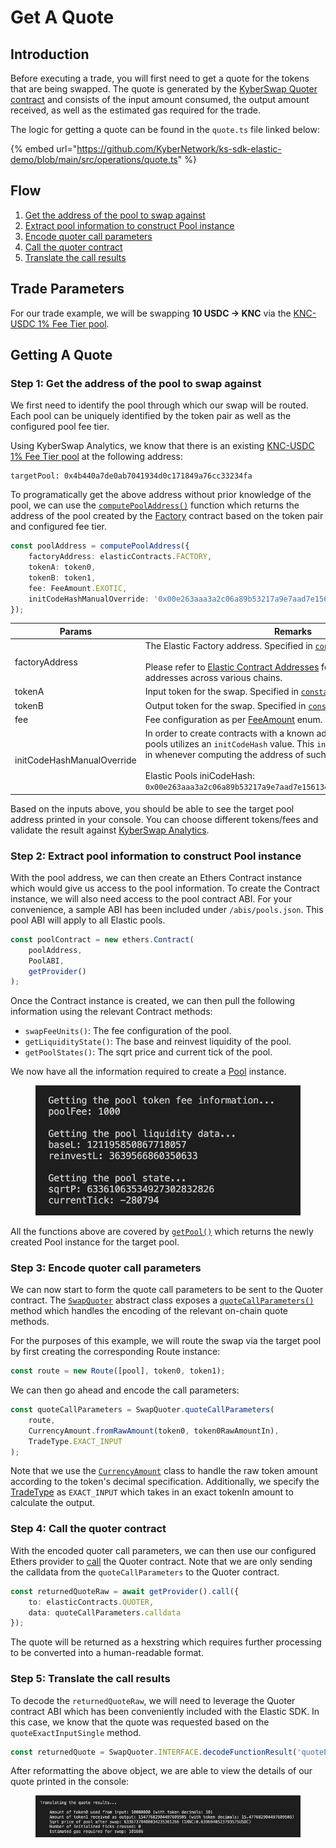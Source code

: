 # Get A Quote

## Introduction

Before executing a trade, you will first need to get a quote for the tokens that are being swapped. The quote is generated by the [KyberSwap Quoter contract](https://polygonscan.com/address/0x4d47fd5a29904Dae0Ef51b1c450C9750F15D7856) and consists of the input amount consumed, the output amount received, as well as the estimated gas required for the trade.

The logic for getting a quote can be found in the `quote.ts` file linked below:

{% embed url="https://github.com/KyberNetwork/ks-sdk-elastic-demo/blob/main/src/operations/quote.ts" %}

## Flow

1. [Get the address of the pool to swap against](get-a-quote.md#step-1-get-the-address-of-the-pool-to-swap-against)
2. [Extract pool information to construct Pool instance](get-a-quote.md#step-2-extract-pool-information-to-construct-pool-instance)
3. [Encode quoter call parameters](get-a-quote.md#step-3-encode-quoter-call-parameters)
4. [Call the quoter contract](get-a-quote.md#step-4-call-the-quoter-contract)
5. [Translate the call results](get-a-quote.md#step-5-translate-the-call-results)

## Trade Parameters

For our trade example, we will be swapping **10 USDC -> KNC** via the [KNC-USDC 1% Fee Tier pool](https://analytics.kyberswap.com/elastic/polygon/pool/0x4b440a7de0ab7041934d0c171849a76cc33234fa).

## Getting A Quote

### Step 1: Get the address of the pool to swap against

We first need to identify the pool through which our swap will be routed. Each pool can be uniquely identified by the token pair as well as the configured pool fee tier.

Using KyberSwap Analytics, we know that there is an existing [KNC-USDC 1% Fee Tier pool](https://analytics.kyberswap.com/elastic/polygon/pool/0x4b440a7de0ab7041934d0c171849a76cc33234fa) at the following address:

```
targetPool: 0x4b440a7de0ab7041934d0c171849a76cc33234fa
```

To programatically get the above address without prior knowledge of the pool, we can use the [`computePoolAddress()`](https://github.com/KyberNetwork/ks-sdk-elastic-demo/blob/5821e277859c743364d60dd786ec6d81bb6bc224/src/operations/quote.ts#L54-L60) function which returns the address of the pool created by the [Factory](https://polygonscan.com/address/0xC7a590291e07B9fe9E64b86c58fD8fC764308C4A) contract based on the token pair and configured fee tier.

```typescript
const poolAddress = computePoolAddress({
    factoryAddress: elasticContracts.FACTORY,
    tokenA: token0,
    tokenB: token1,
    fee: FeeAmount.EXOTIC,
    initCodeHashManualOverride: '0x00e263aaa3a2c06a89b53217a9e7aad7e15613490a72e0f95f303c4de2dc7045'
});
```

<table><thead><tr><th width="180">Params</th><th>Remarks</th></tr></thead><tbody><tr><td>factoryAddress</td><td>The Elastic Factory address. Specified in <a href="https://github.com/KyberNetwork/ks-sdk-elastic-demo/blob/main/src/libs/constants.ts"><code>constant.ts</code></a>.<br><br>Please refer to <a href="../../kyberswap-elastic/contracts/elastic-contract-addresses.md">Elastic Contract Addresses</a> for the full list of Factory addresses across various chains.</td></tr><tr><td>tokenA</td><td>Input token for the swap. Specified in <a href="https://github.com/KyberNetwork/ks-sdk-elastic-demo/blob/main/src/libs/constants.ts"><code>constant.ts</code></a>.</td></tr><tr><td>tokenB</td><td>Output token for the swap. Specified in <a href="https://github.com/KyberNetwork/ks-sdk-elastic-demo/blob/main/src/libs/constants.ts"><code>constant.ts</code></a>.</td></tr><tr><td>fee</td><td>Fee configuration as per <a href="https://github.com/KyberNetwork/ks-sdk-elastic/blob/ef95bce57f9eeebf7de7814e38022126bdc1269e/src/constants.ts#L10">FeeAmount</a> enum.</td></tr><tr><td>initCodeHashManualOverride</td><td>In order to create contracts with a known address, KyberSwap Elastic pools utilizes an <code>initCodeHash</code> value. This <code>initCodeHash</code> must be passed in whenever computing the address of such pools. More info <a href="https://ethereum.stackexchange.com/questions/76334/what-is-the-difference-between-bytecode-init-code-deployed-bytecode-creation/76335#76335">here</a>.<br><br>Elastic Pools iniCodeHash:<br><code>0x00e263aaa3a2c06a89b53217a9e7aad7e15613490a72e0f95f303c4de2dc7045</code></td></tr></tbody></table>

Based on the inputs above, you should be able to see the target pool address printed in your console. You can choose different tokens/fees and validate the result against [KyberSwap Analytics](https://analytics.kyberswap.com/elastic/polygon/pools).&#x20;

### Step 2: Extract pool information to construct Pool instance

With the pool address, we can then create an Ethers Contract instance which would give us access to the pool information. To create the Contract instance, we will also need access to the pool contract ABI. For your convenience, a sample ABI has been included under `/abis/pools.json`. This pool ABI will apply to all Elastic pools.

```typescript
const poolContract = new ethers.Contract(
    poolAddress,
    PoolABI,
    getProvider()
);
```

Once the Contract instance is created, we can then pull the following information using the relevant Contract methods:

* `swapFeeUnits()`: The fee configuration of the pool.
* `getLiquidityState()`: The base and reinvest liquidity of the pool.
* `getPoolStates()`: The sqrt price and current tick of the pool.

We now have all the information required to create a [Pool](../classes/pool.md) instance.&#x20;

<figure><img src="../../../.gitbook/assets/image (4).png" alt=""><figcaption></figcaption></figure>

All the functions above are covered by [`getPool()`](https://github.com/KyberNetwork/ks-sdk-elastic-demo/blob/07cfe25aa476d0c507ab75c630ad4828fb6c3866/src/operations/quote.ts#L50) which returns the newly created Pool instance for the target pool.

### Step 3: Encode quoter call parameters

We can now start to form the quote call parameters to be sent to the Quoter contract. The [`SwapQuoter`](../classes/swapquoter.md) abstract class exposes a [`quoteCallParameters()`](../classes/swapquoter.md#quotecallparameters-public-static) method which handles the encoding of the relevant on-chain quote methods.

For the purposes of this example, we will route the swap via the target pool by first creating the corresponding Route instance:

```typescript
const route = new Route([pool], token0, token1);
```

We can then go ahead and encode the call parameters:

```typescript
const quoteCallParameters = SwapQuoter.quoteCallParameters(
    route,
    CurrencyAmount.fromRawAmount(token0, token0RawAmountIn),
    TradeType.EXACT_INPUT
);
```

Note that we use the [`CurrencyAmount`](../../core-sdk/classes/currencyamount.md) class to handle the raw token amount according to the token's decimal specification. Additionally, we specify the [TradeType](https://github.com/KyberNetwork/ks-sdk-core/blob/c265d1b09784660bb9aca6f0d080aace334c0ac4/src/constants.ts#L6) as `EXACT_INPUT` which takes in an exact tokenIn amount to calculate the output.

### Step 4: Call the quoter contract

With the encoded quoter call parameters, we can then use our configured Ethers provider to [call](https://docs.ethers.org/v6/api/providers/#Provider-call) the Quoter contract. Note that we are only sending the calldata from the `quoteCallParameters` to the Quoter contract.

```typescript
const returnedQuoteRaw = await getProvider().call({
    to: elasticContracts.QUOTER,
    data: quoteCallParameters.calldata
});
```

The quote will be returned as a hexstring which requires further processing to be converted into a human-readable format.

### Step 5: Translate the call results

To decode the `returnedQuoteRaw`, we will need to leverage the Quoter contract ABI which has been conveniently included with the Elastic SDK. In this case, we know that the quote was requested based on the `quoteExactInputSingle` method.

```typescript
const returnedQuote = SwapQuoter.INTERFACE.decodeFunctionResult('quoteExactInputSingle', returnedQuoteRaw);
```

After reformatting the above object, we are able to view the details of our quote printed in the console:

<figure><img src="../../../.gitbook/assets/image (3).png" alt=""><figcaption></figcaption></figure>
